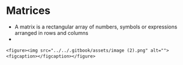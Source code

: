 # Matrices

* A matrix is a rectangular array of numbers, symbols or expressions arranged in rows and columns
*

    <figure><img src="../../.gitbook/assets/image (2).png" alt=""><figcaption></figcaption></figure>
